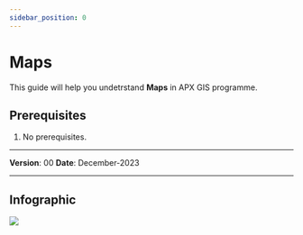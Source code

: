 ```yaml
---
sidebar_position: 0
---
```

# Maps

This guide will help you undetrstand **Maps** in APX GIS programme.

## **Prerequisites**
1.	No prerequisites.

------------

**Version**: 00
**Date**: December-2023

------------
## **Infographic**


![](/img/GEN-MAP-DEF/GEN-MAP-DEF-Map.gif)
